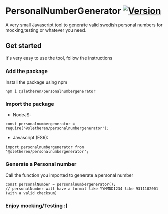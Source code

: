 # PersonalNumberGenerator [![Version](https://img.shields.io/npm/v/@sletheren/personalnumbergenerator.svg)](https://www.npmjs.com/package/@sletheren/personalnumbergenerator)

A very small Javascript tool to generate valid swedish personal numbers for mocking,testing or whatever you need.

## Get started

It's very easy to use the tool, follow the instructions

### Add the package

Install the package using npm

```
npm i @sletheren/personalnumbergenerator 
```

### Import the package

* NodeJS:
```
const personalnumbergenerator = require('@sletheren/personalnumbergenerator'); 
```
* Javascript (ES6):
```
import personalnumbergenerator from '@sletheren/personalnumbergenerator'; 
```

### Generate a Personal number
Call the function you imported to generate a personal number
```
const personalNumber = personalnumbergenerator();
// personalNumber will have a format like YYMMDD1234 like 9311102001 (with a valid checksum)
```


### Enjoy mocking/Testing :)

